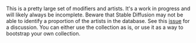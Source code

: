 This is a pretty large set of modifiers and artists. It's a work in progress and will likely always be incomplete. Beware that Stable Diffusion may not be able to identify a proportion of the artists in the database. See this [issue](https://github.com/adieyal/sd-dynamic-prompts/issues/28) for a discussion. You can either use the collection as is, or use it as a way to bootstrap your own collection.
